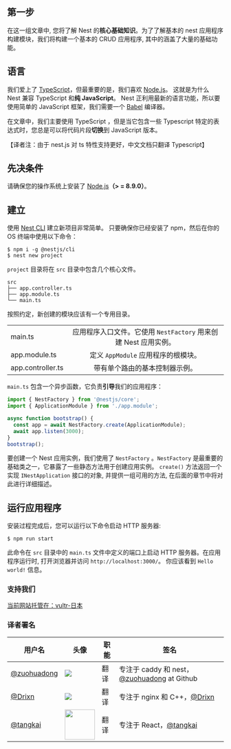 ## 第一步

在这一组文章中, 您将了解 Nest 的**核心基础知识**。为了了解基本的 nest 应用程序构建模块，我们将构建一个基本的 CRUD 应用程序, 其中的涵盖了大量的基础功能。

## 语言

 我们爱上了 [TypeScript](https://www.tslang.cn)，但最重要的是，我们喜欢 [Node.js](http://nodejs.cn/)。 这就是为什么 Nest 兼容 TypeScript 和**纯 JavaScript**。 Nest 正利用最新的语言功能，所以要使用简单的 JavaScript 框架，我们需要一个 [Babel](https://babeljs.cn) 编译器。

 在文章中，我们主要使用 TypeScript ，但是当它包含一些 Typescript 特定的表达式时，您总是可以将代码片段**切换**到 JavaScript 版本。

 【译者注：由于 nest.js 对 ts 特性支持更好，中文文档只翻译 Typescript】 

## 先决条件

 请确保您的操作系统上安装了 [Node.js](http://nodejs.cn/download/)**（> = 8.9.0）**。

## 建立

 使用 [Nest CLI](/5.0/cli?id=overview) 建立新项目非常简单。 只要确保你已经安装了 npm，然后在你的 OS 终端中使用以下命令：


```
$ npm i -g @nestjs/cli
$ nest new project
```


 `project` 目录将在 `src` 目录中包含几个核心文件。

```
src
├── app.controller.ts
├── app.module.ts
└── main.ts
```

按照约定，新创建的模块应该有一个专用目录。

|      |           |   
| ------------- |:-------------:| 
| main.ts     | 应用程序入口文件。它使用  `NestFactory` 用来创建 Nest 应用实例。 | 
| app.module.ts      | 定义 `AppModule` 应用程序的根模块。      |   
| app.controller.ts | 带有单个路由的基本控制器示例。     |   


 `main.ts` 包含一个异步函数，它负责**引导**我们的应用程序：


```typescript
import { NestFactory } from '@nestjs/core';
import { ApplicationModule } from './app.module';

async function bootstrap() {
  const app = await NestFactory.create(ApplicationModule);
  await app.listen(3000);
}
bootstrap();
```


要创建一个 Nest 应用实例，我们使用了 `NestFactory` 。`NestFactory` 是最重要的基础类之一，它暴露了一些静态方法用于创建应用实例。 `create()` 方法返回一个实现 `INestApplication` 接口的对象, 并提供一组可用的方法, 在后面的章节中将对此进行详细描述。


## 运行应用程序

安装过程完成后，您可以运行以下命令启动 HTTP 服务器:

```
$ npm run start
```

 此命令在 `src` 目录中的 `main.ts` 文件中定义的端口上启动 HTTP 服务器。在应用程序运行时, 打开浏览器并访问 `http://localhost:3000/`。 你应该看到 `Hello world!` 信息。
 
 ### 支持我们
 
  [当前网站托管在：vultr-日本](https://www.vultr.com/?ref=7815855-4F)
 
 ### 译者署名

| 用户名 | 头像 | 职能 | 签名 |
|---|---|---|---|
| [@zuohuadong](https://github.com/zuohuadong)  | <img class="avatar-66 rm-style" src="https://wx3.sinaimg.cn/large/006fVPCvly1fmpnlt8sefj302d02s742.jpg">  |  翻译  | 专注于 caddy 和 nest，[@zuohuadong](https://github.com/zuohuadong/) at Github  |
| [@Drixn](https://drixn.com/)  | <img class="avatar-66 rm-style" src="https://cdn.drixn.com/img/src/avatar1.png">  |  翻译  | 专注于 nginx 和 C++，[@Drixn](https://drixn.com/) |
| [@tangkai](https://github.com/tangkai123456)  | <img class="avatar-66 rm-style" height="70" src="https://avatars1.githubusercontent.com/u/22436910">  |  翻译  | 专注于 React，[@tangkai](https://github.com/tangkai123456) |
